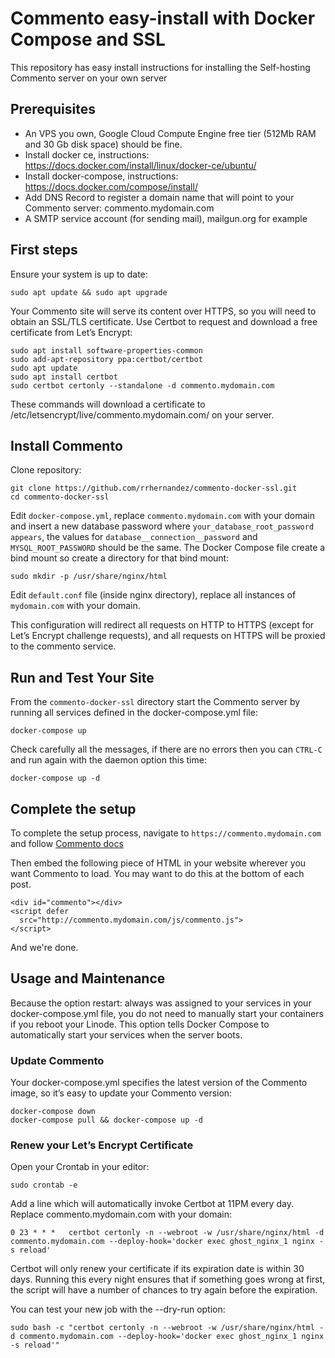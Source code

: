 # Commento easy-install with Docker Compose and SSL

This repository has easy install instructions for installing the Self-hosting Commento server on your own server

## Prerequisites

* An VPS you own, Google Cloud Compute Engine free tier (512Mb RAM and 30 Gb disk space) should be fine.
* Install docker ce, instructions: https://docs.docker.com/install/linux/docker-ce/ubuntu/
* Install docker-compose, instructions: https://docs.docker.com/compose/install/
* Add DNS Record to register a domain name that will point to your Commento server: commento.mydomain.com
* A SMTP service account (for sending mail), mailgun.org for example
  
## First steps

Ensure your system is up to date:

```
sudo apt update && sudo apt upgrade
```

Your Commento site will serve its content over HTTPS, so you will need to obtain an SSL/TLS certificate. Use Certbot to request and download a free certificate from Let’s Encrypt:
```
sudo apt install software-properties-common
sudo add-apt-repository ppa:certbot/certbot
sudo apt update
sudo apt install certbot
sudo certbot certonly --standalone -d commento.mydomain.com
```
These commands will download a certificate to /etc/letsencrypt/live/commento.mydomain.com/ on your server.

## Install Commento

Clone repository:

```
git clone https://github.com/rrhernandez/commento-docker-ssl.git
cd commento-docker-ssl
```

Edit `docker-compose.yml`, replace `commento.mydomain.com` with your domain and insert a new database password where `your_database_root_password appears`, the values for `database__connection__password` and `MYSQL_ROOT_PASSWORD` should be the same.
The Docker Compose file create a bind mount so create a directory for that bind mount:

```
sudo mkdir -p /usr/share/nginx/html
```

Edit `default.conf` file (inside nginx directory), replace all instances of `mydomain.com` with your domain.

This configuration will redirect all requests on HTTP to HTTPS (except for Let’s Encrypt challenge requests), and all requests on HTTPS will be proxied to the commento service.

## Run and Test Your Site

From the `commento-docker-ssl` directory start the Commento server by running all services defined in the docker-compose.yml file:
```
docker-compose up
```
Check carefully all the messages, if there are no errors then you can `CTRL-C` and run again with the daemon option this time:
```
docker-compose up -d
```

## Complete the setup

To complete the setup process, navigate to `https://commento.mydomain.com` and follow [Commento docs](https://docs.commento.io/installation/self-hosting/register-your-website/)

Then embed the following piece of HTML in your website wherever you want Commento to load. You may want to do this at the bottom of each post.

```
<div id="commento"></div>
<script defer
  src="http://commento.mydomain.com/js/commento.js">
</script>
```

And we're done.

## Usage and Maintenance

Because the option restart: always was assigned to your services in your docker-compose.yml file, you do not need to manually start your containers if you reboot your Linode. This option tells Docker Compose to automatically start your services when the server boots.

### Update Commento

Your docker-compose.yml specifies the latest version of the Commento image, so it’s easy to update your Commento version:

```
docker-compose down
docker-compose pull && docker-compose up -d
```

### Renew your Let’s Encrypt Certificate
Open your Crontab in your editor:
```
sudo crontab -e
```

Add a line which will automatically invoke Certbot at 11PM every day. Replace commento.mydomain.com with your domain:
```
0 23 * * *   certbot certonly -n --webroot -w /usr/share/nginx/html -d commento.mydomain.com --deploy-hook='docker exec ghost_nginx_1 nginx -s reload'
```
Certbot will only renew your certificate if its expiration date is within 30 days. Running this every night ensures that if something goes wrong at first, the script will have a number of chances to try again before the expiration.

You can test your new job with the --dry-run option:
```
sudo bash -c "certbot certonly -n --webroot -w /usr/share/nginx/html -d commento.mydomain.com --deploy-hook='docker exec ghost_nginx_1 nginx -s reload'"
```